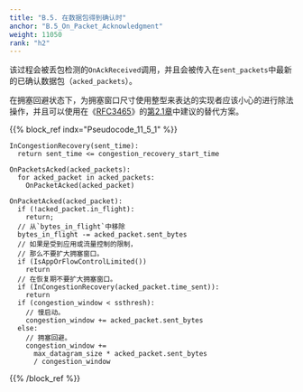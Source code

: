 ```yaml
---
title: "B.5. 在数据包得到确认时"
anchor: "B.5_On_Packet_Acknowledgment"
weight: 11050
rank: "h2"
---
```


该过程会被丢包检测的`OnAckReceived`调用，并且会被传入在`sent_packets`中最新的已确认数据包（`acked_packets`）。

在拥塞回避状态下，为拥塞窗口尺寸使用整型来表达的实现者应该小心的进行除法操作，并且可以使用在《[RFC3465]()》的[第2.1章]()中建议的替代方案。

{{% block_ref
indx="Pseudocode_11_5_1" %}}

```
InCongestionRecovery(sent_time):
  return sent_time <= congestion_recovery_start_time

OnPacketsAcked(acked_packets):
  for acked_packet in acked_packets:
    OnPacketAcked(acked_packet)

OnPacketAcked(acked_packet):
  if (!acked_packet.in_flight):
    return;
  // 从`bytes_in_flight`中移除
  bytes_in_flight -= acked_packet.sent_bytes
  // 如果是受到应用或流量控制的限制，
  // 那么不要扩大拥塞窗口。
  if (IsAppOrFlowControlLimited())
    return
  // 在恢复期不要扩大拥塞窗口。
  if (InCongestionRecovery(acked_packet.time_sent)):
    return
  if (congestion_window < ssthresh):
    // 慢启动。
    congestion_window += acked_packet.sent_bytes
  else:
    // 拥塞回避。
    congestion_window +=
      max_datagram_size * acked_packet.sent_bytes
      / congestion_window
```

{{% /block_ref %}}
